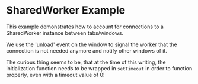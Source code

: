 # SharedWorker Example

This example demonstrates how to account for connections to a SharedWorker
instance between tabs/windows.

We use the 'unload' event on the window to signal the worker that the connection
is not needed anymore and notify other windows of it.

The curious thing seems to be, that at the time of this writing, the
initialization function needs to be wrapped in `setTimeout` in order to function
properly, even with a timeout value of 0!

